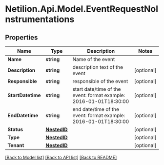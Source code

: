 # Netilion.Api.Model.EventRequestNoInstrumentations
## Properties

Name | Type | Description | Notes
------------ | ------------- | ------------- | -------------
**Name** | **string** | Name of the event | 
**Description** | **string** | description text of the event | [optional] 
**Responsible** | **string** | responsible of the event | [optional] 
**StartDatetime** | **string** | start date/time of the event: format example: 2016-01-01T18:30:00 | [optional] 
**EndDatetime** | **string** | end date/time of the event: format example: 2016-01-01T18:30:00 | [optional] 
**Status** | [**NestedID**](NestedID.md) |  | [optional] 
**Type** | [**NestedID**](NestedID.md) |  | [optional] 
**Tenant** | [**NestedID**](NestedID.md) |  | [optional] 

[[Back to Model list]](../README.md#documentation-for-models) [[Back to API list]](../README.md#documentation-for-api-endpoints) [[Back to README]](../README.md)

